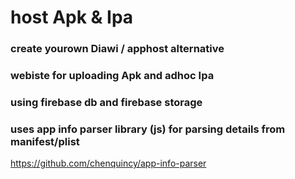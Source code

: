 # host Apk & Ipa
### create yourown Diawi / apphost alternative
### webiste for uploading Apk and adhoc Ipa
### using firebase db and firebase storage
### uses app info parser library (js) for parsing details from manifest/plist
https://github.com/chenquincy/app-info-parser
